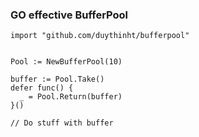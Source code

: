 ### GO effective BufferPool

```
import "github.com/duythinht/bufferpool"


Pool := NewBufferPool(10)

buffer := Pool.Take()
defer func() {
  _ = Pool.Return(buffer)
}()

// Do stuff with buffer

```
